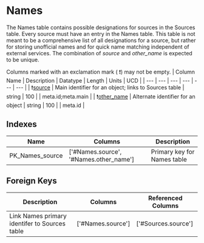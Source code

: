 # Names
The Names table contains possible designations for sources in the Sources table. Every source must have an entry in the Names table. This table is not meant to be a comprehensive list of all designations for a source, but rather for storing unofficial names and for quick name matching independent of external services. The combination of *source* and *other_name* is expected to be unique.


Columns marked with an exclamation mark ( :exclamation:) may not be empty.
| Column Name | Description | Datatype | Length | Units  | UCD |
| --- | --- | --- | --- | --- | --- |
| :exclamation:<u>source</u> | Main identifier for an object; links to Sources table | string | 100 |  | meta.id;meta.main  |
| :exclamation:<u>other_name</u> | Alternate identifier for an object | string | 100 |  | meta.id  |

## Indexes
| Name | Columns | Description |
| --- | --- | --- |
| PK_Names_source | ['#Names.source', '#Names.other_name'] | Primary key for Names table |

## Foreign Keys
| Description | Columns | Referenced Columns |
| --- | --- | --- |
| Link Names primary identifer to Sources table | ['#Names.source'] | ['#Sources.source'] |
